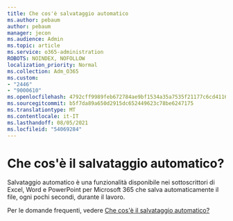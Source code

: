 ```yaml
---
title: Che cos'è salvataggio automatico
ms.author: pebaum
author: pebaum
manager: jecon
ms.audience: Admin
ms.topic: article
ms.service: o365-administration
ROBOTS: NOINDEX, NOFOLLOW
localization_priority: Normal
ms.collection: Adm_O365
ms.custom:
- "2446"
- "9000610"
ms.openlocfilehash: 4792cff9989feb672784ae9bf1534a35a7535f21177c6cd41169796536fb41ce
ms.sourcegitcommit: b5f7da89a650d2915dc652449623c78be6247175
ms.translationtype: MT
ms.contentlocale: it-IT
ms.lasthandoff: 08/05/2021
ms.locfileid: "54069284"
---
```

# <a name="what-is-autosave"></a>Che cos'è il salvataggio automatico?

Salvataggio automatico è una funzionalità disponibile nei sottoscrittori di Excel, Word e PowerPoint per Microsoft 365 che salva automaticamente il file, ogni pochi secondi, durante il lavoro. 

Per le domande frequenti, vedere [Che cos'è il salvataggio automatico?](https://support.office.com/article/6d6bd723-ebfd-4e40-b5f6-ae6e8088f7a5)
